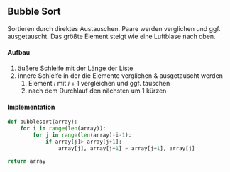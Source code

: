 ## Bubble Sort

Sortieren durch direktes Austauschen. Paare werden verglichen und ggf. ausgetauscht. Das größte Element steigt wie eine Luftblase nach oben.

#### Aufbau
1) äußere Schleife mit der Länge der Liste
2) innere Schleife in der die Elemente verglichen & ausgetauscht werden
	1) Element $i$ mit $i+1$ vergleichen und ggf. tauschen
	2) nach dem Durchlauf den nächsten um $1$ kürzen 

#### Implementation 

```Python
def bubblesort(array):
	for i in range(len(array)):
		for j in range(len(array)-i-1):
			if array[j]> array[j+1]:
				array[j], array[j+1] = array[j+1], array[j]

return array
```